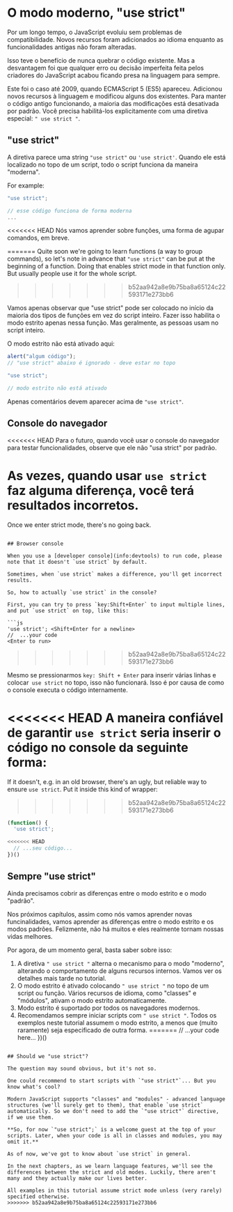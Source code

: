 # O modo moderno, "use strict"

Por um longo tempo, o JavaScript evoluiu sem problemas de compatibilidade. Novos recursos foram adicionados ao idioma enquanto as funcionalidades antigas não foram alteradas.

Isso teve o benefício de nunca quebrar o código existente. Mas a desvantagem foi que qualquer erro ou decisão imperfeita feita pelos criadores do JavaScript acabou ficando presa na linguagem para sempre.

Este foi o caso até 2009, quando ECMAScript 5 (ES5) apareceu. Adicionou novos recursos à linguagem e modificou alguns dos existentes. Para manter o código antigo funcionando, a maioria das modificações está desativada por padrão. Você precisa habilitá-los explicitamente com uma diretiva especial: `" use strict "`.

## "use strict"

A diretiva parece uma string `"use strict"` ou `'use strict'`. Quando ele está localizado no topo de um script, todo o script funciona da maneira "moderna".

For example:

```js
"use strict";

// esse código funciona de forma moderna
...
```

<<<<<<< HEAD
Nós vamos aprender sobre funções, uma forma de agupar comandos, em breve.

=======
Quite soon we're going to learn functions (a way to group commands), so let's note in advance that `"use strict"` can be put at the beginning of a function. Doing that enables strict mode in that function only. But usually people use it for the whole script.
>>>>>>> b52aa942a8e9b75ba8a65124c22593171e273bb6

Vamos apenas observar que "use strict" pode ser colocado no início da maioria dos tipos de funções em vez do script inteiro. Fazer isso habilita o modo estrito apenas nessa função. Mas geralmente, as pessoas usam no script inteiro.

O modo estrito não está ativado aqui:

```js no-strict
alert("algum código");
// "use strict" abaixo é ignorado - deve estar no topo

"use strict";

// modo estrito não está ativado
```

Apenas comentários devem aparecer acima de `"use strict"`.

## Console do navegador

<<<<<<< HEAD
Para o futuro, quando você usar o console do navegador para testar funcionalidades, observe que ele não "usa strict" por padrão.

As vezes, quando usar `use strict` faz alguma diferença, você terá resultados incorretos.
=======
Once we enter strict mode, there's no going back.
```

## Browser console

When you use a [developer console](info:devtools) to run code, please note that it doesn't `use strict` by default.

Sometimes, when `use strict` makes a difference, you'll get incorrect results.

So, how to actually `use strict` in the console?

First, you can try to press `key:Shift+Enter` to input multiple lines, and put `use strict` on top, like this:

```js
'use strict'; <Shift+Enter for a newline>
//  ...your code
<Enter to run>
```
>>>>>>> b52aa942a8e9b75ba8a65124c22593171e273bb6

Mesmo se pressionarmos `key: Shift + Enter` para inserir várias linhas e colocar` use strict` no topo, isso não funcionará. Isso é por causa de como o console executa o código internamente.

<<<<<<< HEAD
A maneira confiável de garantir `use strict` seria inserir o código no console da seguinte forma:
=======
If it doesn't, e.g. in an old browser, there's an ugly, but reliable way to ensure `use strict`. Put it inside this kind of wrapper:
>>>>>>> b52aa942a8e9b75ba8a65124c22593171e273bb6

```js
(function() {
  'use strict';

<<<<<<< HEAD
  // ...seu código...
})()
```

## Sempre "use strict"

Ainda precisamos cobrir as diferenças entre o modo estrito e o modo "padrão".

Nos próximos capítulos, assim como nós vamos aprender novas funcinalidades, vamos aprender as diferenças entre o modo estrito e os modos padrões. Felizmente, não há muitos e eles realmente tornam nossas vidas melhores.

Por agora, de um momento geral, basta saber sobre isso:

1. A diretiva `" use strict "` alterna o mecanismo para o modo "moderno", alterando o comportamento de alguns recursos internos. Vamos ver os detalhes mais tarde no tutorial.
2. O modo estrito é ativado colocando `" use strict "` no topo de um script ou função. Vários recursos de idioma, como "classes" e "módulos", ativam o modo estrito automaticamente.
3. Modo estrito é suportado por todos os navegadores modernos.
4. Recomendamos sempre iniciar scripts com `" use strict "`. Todos os exemplos neste tutorial assumem o modo estrito, a menos que (muito raramente) seja especificado de outra forma.
=======
  // ...your code here...
})()
```

## Should we "use strict"?

The question may sound obvious, but it's not so.

One could recommend to start scripts with `"use strict"`... But you know what's cool?

Modern JavaScript supports "classes" and "modules" - advanced language structures (we'll surely get to them), that enable `use strict` automatically. So we don't need to add the `"use strict"` directive, if we use them.

**So, for now `"use strict";` is a welcome guest at the top of your scripts. Later, when your code is all in classes and modules, you may omit it.**

As of now, we've got to know about `use strict` in general.

In the next chapters, as we learn language features, we'll see the differences between the strict and old modes. Luckily, there aren't many and they actually make our lives better.

All examples in this tutorial assume strict mode unless (very rarely) specified otherwise.
>>>>>>> b52aa942a8e9b75ba8a65124c22593171e273bb6
